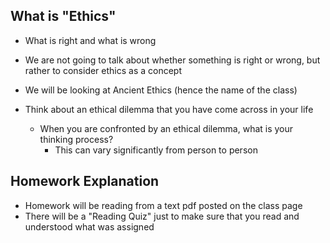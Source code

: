 ## What is "Ethics"

- What is right and what is wrong
- We are not going to talk about whether something is right or wrong, but rather to consider ethics as a concept
- We will be looking at Ancient Ethics (hence the name of the class)

- Think about an ethical dilemma that you have come across in your life
	- When you are confronted by an ethical dilemma, what is your thinking process?
		- This can vary significantly from person to person

## Homework Explanation

- Homework will be reading from a text pdf posted on the class page
- There will be a "Reading Quiz" just to make sure that you read and understood what was assigned
